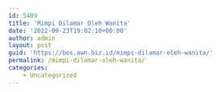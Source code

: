 ```yaml
---
id: 5409
title: 'Mimpi Dilamar Oleh Wanita'
date: '2022-09-23T19:02:10+00:00'
author: admin
layout: post
guid: 'https://bos.awn.biz.id/mimpi-dilamar-oleh-wanita/'
permalink: /mimpi-dilamar-oleh-wanita/
categories:
    - Uncategorized
---
```


